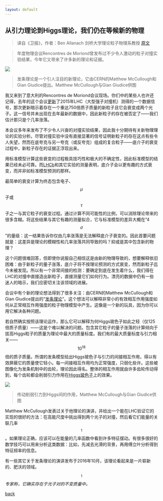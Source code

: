 ```yaml
---
layout: default
---
```

<script src="https://cdn.mathjax.org/mathjax/latest/MathJax.js?config=TeX-AMS-MML_HTMLorMML" type="text/javascript"></script>

## 从引力理论到Higgs理论，我们仍在等候新的物理

>译自《卫报》，作者：Ben Allanach 剑桥大学理论粒子物理系教授 [原文][2]

> 年度物理会议Rencontres de Moriond曾发布过不少令人激动的粒子对撞实验结果，今年它又带来了许多新的理论和证据。

![][image-1]

>发条理论是一个引人注目的新理论，它由CERN的Matthew McCullough和Gian Giudice提出。Matthew McCullough与Gian Giudice供图

我又来到了意大利的Rencontres de Moriond会议现场。你们中的某些人也许还记得，去年的这个会议[更新][3]了2015年LHC（大型强子对撞机）测得的一个数据信号，那次更新暗示着存在一个重达750倍质子质量的新粒子且它会衰变成两个光子。这一信号并未出现在去年最新的数据中，因此新粒子的存在被否定了——我们估计那只是个几率涨落。

本会议多年来发布了不少令人兴奋的对撞实验结果，因此我十分期待有关新物理理论的实验分析。尽管对撞实验中没有直接显著的信号证明新粒子的存在这点有些令人失望，然而在底夸克与另一夸克（或反夸克）组成的复合粒子——底介子的衰变过程中，新粒子存在的证据正浮现出来。

用标准模型计算这些衰变的过程极具技巧性和极大的不确定性，因此标准模型的结果已经未必可靠。而[LHCb][4]和其它实验的测量表明，底介子会以更有趣的方式衰变，而并非如标准模型预测的那样。

最简单的衰变计算为终态包含电子、$$\mu$$子或$$\tau$$子之一与其它粒子的衰变过程。通过计算不同可能性的比例，可以消除理论带来的很多含糊。将这些结果与其它有趣的测量拟合，它与标准模型的差异大概在“4$$\sigma$$”的量级：这一结果告诉你仅由几率涨落是无法解释底介子衰变的。因此首要问题就是：这差异是理论的模糊性和几率涨落共同导致的吗？抑或是其中包含新的物理？

这个问题很难回答，但即使你说服自己相信这是由新的物理导致的，想要解释依旧困难：由于新粒子的量子涨落，底介子将不按理论预测的方式衰变，然而新粒子迄今未被发现。所以有一个非常间接的检测：要确定到底在发生着什么，我们得在LHC的对撞中直接造出新粒子，直接测量它们如何行为。漂亮的数据中仍有一些迷人的暗示，我们应密切关注该领域的进展。

会议中有个新的理论想法得到了很多关注：由CERN的Matthew McCullough和Gian Giudice提出的“[发条理论][5]”。这个想法可以解释非常小的有效相互作用强度如何从正常相互作用强度的粒子物理模型中产生。这像是一个新的玩具，因为你可以用它解决各种问题。

若自然确实按照该理论运作，那么它可以解释为何Higgs玻色子如此之轻（仅125倍质子质量）——这是个难以解决的问题。包含其它粒子的量子涨落的计算倾向于拔高Higgs粒子的质量为理论中最大的质量标度。我们有的最大质量标度与引力相关——$$10^{18}$$倍的质子质量。所谓的发条模型给出Higgs玻色子与引力的间接相互作用，得以有效屏蔽它的质量使它轻小。每一间接相互作用均为正常强度，只弱化些许。这些被图像化为发条机制中的齿轮，理论因此得名。整体的相互作用就由许多齿轮传动得到，每个齿轮都会削弱引力作用在[Higgs玻色子][6]上的效果。

![][image-2]

>传动削弱引力到Higgs间的作用，Matthew McCullough与Gian Giudice供图

Matthew McCullough发表过关于他理论的演讲，并给出一个能在LHC验证它的实现的很好的方法：在高能尺度中挑出得到两个光子的对撞，然后看它们能量的关联几率$$^1$$。如果理论正确，应该可以在能量的几率函数中看到许多特征摆动。有很多很好的数学技巧可以用来分析这类数据：比如，先减去光滑的背景，再用傅立叶分析得到特征频率的信息。

有一些其它关于发条理论的演讲发布于2016年10月，该理论看起来是一片崭新的、肥沃的领域。

$$^1$$ *专家称，它确实存在于光子对的不变质量中。*

[back][1]

[1]:	./
[2]:  https://www.theguardian.com/science/life-and-physics/2017/mar/24/from-gravity-to-the-higgs-were-still-waiting-for-new-physics
[3]:  https://www.theguardian.com/science/life-and-physics/2016/mar/17/an-update-on-a-possible-new-particle-from-cerns-large-hadron-collider
[4]:  http://lhcb-public.web.cern.ch/lhcb-public/
[5]:  https://arxiv.org/abs/1610.07962
[6]:  https://www.theguardian.com/science/higgs-boson
[image-1]:  https://i.guim.co.uk/img/media/82ffce60e17092120611868fc37beae7226eca3e/179_0_846_508/master/846.jpg?w=1920&q=55&auto=format&usm=12&fit=max&s=5c04ff2e1cea62620cd803f455e9b4f2
[image-2]:  https://i.guim.co.uk/img/media/82ffce60e17092120611868fc37beae7226eca3e/0_0_1712_508/master/1712.jpg?w=1920&q=55&auto=format&usm=12&fit=max&s=dc05a2bd6350c8bb76952d21166b26af
